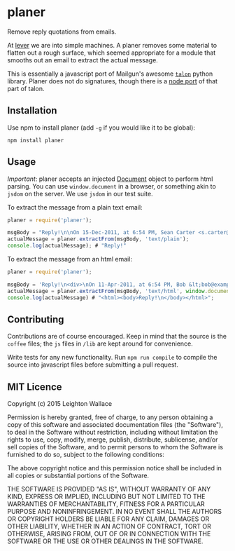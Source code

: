 # planer

Remove reply quotations from emails.

At [lever](https://github.com/lever) we are into simple machines.
A planer removes some material to flatten out a rough surface, which seemed appropriate for a module that smooths out an email to extract the actual message.

This is essentially a javascript port of Mailgun's awesome [`talon`](https://github.com/mailgun/talon) python library.
Planer does not do signatures, though there is a [node port](https://github.com/lmtm/node-talon) of that part of talon.

## Installation

Use npm to install planer (add `-g` if you would like it to be global):

`npm install planer`

## Usage

_Important_: planer accepts an injected [Document](https://developer.mozilla.org/en-US/docs/Web/API/Document) object to perform html parsing.
You can use `window.document` in a browser, or something akin to `jsdom` on the server.
We use `jsdom` in our test suite.

To extract the message from a plain text email:

```js
planer = require('planer');

msgBody = "Reply!\n\nOn 15-Dec-2011, at 6:54 PM, Sean Carter <s.carter@example.com> wrote:\n> It's the ROC!\n>-Sean";
actualMessage = planer.extractFrom(msgBody, 'text/plain');
console.log(actualMessage); # "Reply!"
```

To extract the message from an html email:

```js
planer = require('planer');

msgBody = 'Reply!\n<div>\nOn 11-Apr-2011, at 6:54 PM, Bob &lt;bob@example.com&gt; wrote:\n</div>\n<blockquote>\n<div>\nTest\n</div>\n</blockquote>';
actualMessage = planer.extractFrom(msgBody, 'text/html', window.document);
console.log(actualMessage) # "<html><body>Reply!\n</body></html>";
```

## Contributing

Contributions are of course encouraged.
Keep in mind that the source is the `coffee` files; the `js` files in `/lib` are kept around for convenience.

Write tests for any new functionality.
Run `npm run compile` to compile the source into javascript files before submitting a pull request.

## MIT Licence

Copyright (c) 2015 Leighton Wallace

Permission is hereby granted, free of charge, to any person obtaining a copy
of this software and associated documentation files (the "Software"), to deal
in the Software without restriction, including without limitation the rights
to use, copy, modify, merge, publish, distribute, sublicense, and/or sell
copies of the Software, and to permit persons to whom the Software is
furnished to do so, subject to the following conditions:

The above copyright notice and this permission notice shall be included in all
copies or substantial portions of the Software.

THE SOFTWARE IS PROVIDED "AS IS", WITHOUT WARRANTY OF ANY KIND, EXPRESS OR
IMPLIED, INCLUDING BUT NOT LIMITED TO THE WARRANTIES OF MERCHANTABILITY,
FITNESS FOR A PARTICULAR PURPOSE AND NONINFRINGEMENT. IN NO EVENT SHALL THE
AUTHORS OR COPYRIGHT HOLDERS BE LIABLE FOR ANY CLAIM, DAMAGES OR OTHER
LIABILITY, WHETHER IN AN ACTION OF CONTRACT, TORT OR OTHERWISE, ARISING FROM,
OUT OF OR IN CONNECTION WITH THE SOFTWARE OR THE USE OR OTHER DEALINGS IN THE
SOFTWARE.
